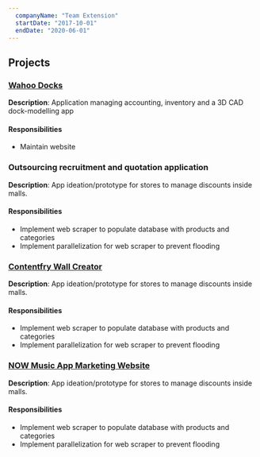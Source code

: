 ```yaml
---
  companyName: "Team Extension"
  startDate: "2017-10-01"
  endDate: "2020-06-01"
---
```


## Projects

### [Wahoo Docks](https://www.wahoodocks.com/)

**Description**: Application managing accounting, inventory and a 3D CAD dock-modelling app

#### Responsibilities
- Maintain website

### Outsourcing recruitment and quotation application

**Description**: App ideation/prototype for stores to manage discounts inside malls.

#### Responsibilities
- Implement web scraper to populate database with products and categories
- Implement parallelization for web scraper to prevent flooding

### [Contentfry Wall Creator](https://contentfry.com/en/)

**Description**: App ideation/prototype for stores to manage discounts inside malls.

#### Responsibilities
- Implement web scraper to populate database with products and categories
- Implement parallelization for web scraper to prevent flooding


### [NOW Music App Marketing Website](https://web.archive.org/web/20200428194738/https://nowmusic.app/game)

**Description**: App ideation/prototype for stores to manage discounts inside malls.

#### Responsibilities
- Implement web scraper to populate database with products and categories
- Implement parallelization for web scraper to prevent flooding